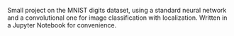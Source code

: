 Small project on the MNIST digits dataset, using a standard neural network and a convolutional one for image classification with localization.
Written in a Jupyter Notebook for convenience.


